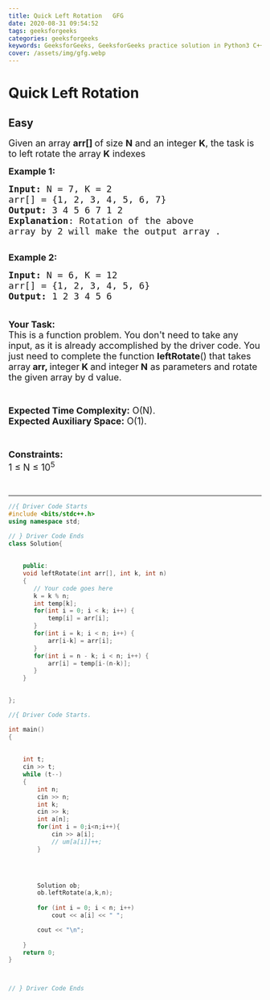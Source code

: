 ```yaml
---
title: Quick Left Rotation   GFG
date: 2020-08-31 09:54:52
tags: geeksforgeeks
categories: geeksforgeeks
keywords: GeeksforGeeks, GeeksforGeeks practice solution in Python3 C++ Java, Quick Left Rotation - GFG solution
cover: /assets/img/gfg.webp
---
```



# Quick Left Rotation
## Easy
<div class="problems_problem_content__Xm_eO"><p><span style="font-size:18px">Given an array <strong>arr[] </strong>of size <strong>N</strong> and an integer <strong>K</strong>, the task is to left rotate the array <strong>K</strong> indexes</span></p>

<p><span style="font-size:18px"><strong>Example 1:</strong></span></p>

<pre><span style="font-size:18px"><strong>Input: </strong>N = 7, K = 2
arr[] = {1, 2, 3, 4, 5, 6, 7}
<strong>Output:</strong> 3 4 5 6 7 1 2
<strong>Explanation</strong>: Rotation of the above 
array by 2 will make the output array .</span></pre>

<p><br>
<span style="font-size:18px"><strong>Example 2:</strong></span><span style="font-size:18px"><strong> </strong></span></p>

<pre><span style="font-size:18px"><strong>Input: </strong>N = 6, K = 12
arr[] = {1, 2, 3, 4, 5, 6}
<strong>Output:</strong> 1 2 3 4 5 6

</span></pre>

<p><span style="font-size:18px"><strong>Your Task:</strong><br>
This is a function problem. You don't need to take any input, as it is already accomplished by the driver code. You just need to complete the function <strong>leftRotate</strong>() that takes array<strong> arr, </strong>integer<strong> K </strong>and integer<strong> N</strong> as parameters and rotate the given array by d value.</span></p>

<p>&nbsp;</p>

<p><span style="font-size:18px"><strong>Expected Time Complexity:</strong> O(N).<br>
<strong>Expected Auxiliary Space:</strong> O(1).</span></p>

<p>&nbsp;</p>

<p><span style="font-size:18px"><strong>Constraints:</strong><br>
1 ≤ N ≤ 10<sup>5</sup></span></p>

<p>&nbsp;</p>
</div>

---




```cpp
//{ Driver Code Starts
#include <bits/stdc++.h>
using namespace std;

// } Driver Code Ends
class Solution{
	
	
	public:
	void leftRotate(int arr[], int k, int n) 
	{ 
	   // Your code goes here
	   k = k % n;
	   int temp[k];
	   for(int i = 0; i < k; i++) {
	       temp[i] = arr[i];
	   }
	   for(int i = k; i < n; i++) {
	       arr[i-k] = arr[i];
	   }
	   for(int i = n - k; i < n; i++) {
	       arr[i] = temp[i-(n-k)];
	   }
	} 
		 

};

//{ Driver Code Starts.

int main() 
{
   	
   
   	int t;
    cin >> t;
    while (t--)
    {
    	int n;
	    cin >> n;
	    int k;
	    cin >> k;
	    int a[n];
	    for(int i = 0;i<n;i++){
	        cin >> a[i];
	        // um[a[i]]++;
	    }


       

        Solution ob;
        ob.leftRotate(a,k,n);
        
        for (int i = 0; i < n; i++) 
        	cout << a[i] << " "; 

	    cout << "\n";
	     
    }
    return 0;
}



// } Driver Code Ends
```
